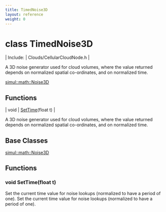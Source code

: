 ```yaml
---
title: TimedNoise3D
layout: reference
weight: 0
---
```

class TimedNoise3D
===

| Include: | Clouds/CellularCloudNode.h |

A 3D noise generator used for cloud volumes, where the value returned depends on normalized spatial co-ordinates, and on normalized time.

[simul::math::Noise3D](../math/Noise3D)

Functions
---

| void | [SetTime](#SetTime)(float t) |

A 3D noise generator used for cloud volumes, where the value returned depends on normalized spatial co-ordinates, and on normalized time.
  


Base Classes
---
[simul::math::Noise3D](../math/Noise3D)

Functions
---

### <a name="SetTime"/>void SetTime(float t)
Set the current time value for noise lookups (normalized to have a period of one).
Set the current time value for noise lookups (normalized to have a period of one).
